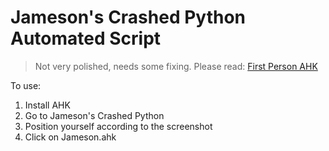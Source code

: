 # Jameson's Crashed Python Automated Script

>Not very polished, needs some fixing. Please read: [First Person AHK](https://franklinliang.github.io/posts/first-person-ahk)

To use:
1. Install AHK
2. Go to Jameson's Crashed Python
3. Position yourself according to the screenshot
4. Click on Jameson.ahk
